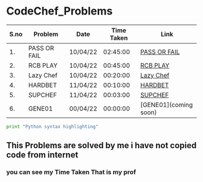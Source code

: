 # CodeChef_Problems
| S.no | Problem | Date | Time Taken | Link |
| ----------- | ----------- | ----------- | ----------- | ----------- |
| 1. | PASS OR FAIL | 10/04/22 | 02:45:00 | [PASS OR FAIL](https://www.codechef.com/problems/PASSORFAIL)|
| 2. | RCB PLAY | 10/04/22 | 00:45:00 | [RCB PLAY](https://www.codechef.com/problems/RCBPLAY)|
| 3. | Lazy Chef | 10/04/22 | 00:20:00 | [Lazy Chef](https://www.codechef.com/problems/LAZYCHF)|
| 4. | HARDBET | 11/04/22 | 00:10:00 | [HARDBET](https://www.codechef.com/problems/HARDBET)|
| 5. | SUPCHEF | 11/04/22 | 00:03:00 | [SUPCHEF](https://www.codechef.com/problems/SUPCHEF)|
| 6. | GENE01 | 00/04/22 | 00:00:00 | [GENE01](coming soon)|

```python
print "Python syntax highlighting"
```

## This Problems are solved by me i have not copied code from internet
### you can see my Time Taken That is my prof
